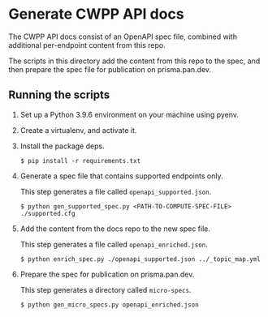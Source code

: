 # Generate CWPP API docs

The CWPP API docs consist of an OpenAPI spec file, combined with additional per-endpoint content from this repo.

The scripts in this directory add the content from this repo to the spec, and then prepare the spec file for publication on prisma.pan.dev.

## Running the scripts

1. Set up a Python 3.9.6 environment on your machine using pyenv.

1. Create a virtualenv, and activate it.

1. Install the package deps.

   `$ pip install -r requirements.txt`

1. Generate a spec file that contains supported endpoints only.

   This step generates a file called `openapi_supported.json`.

   `$ python gen_supported_spec.py <PATH-TO-COMPUTE-SPEC-FILE> ./supported.cfg`

1. Add the content from the docs repo to the new spec file.

    This step generates a file called `openapi_enriched.json`.

   `$ python enrich_spec.py ./openapi_supported.json ../_topic_map.yml`

1. Prepare the spec for publication on prisma.pan.dev.

   This step generates a directory called `micro-specs`.

   `$ python gen_micro_specs.py openapi_enriched.json`
